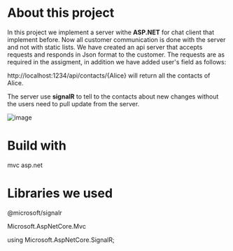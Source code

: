 # About this project
In this project we implement a server withe **ASP.NET** for chat client that implement before. 
Now all customer communication is done with the server and not with static lists.
We have created an api server that accepts requests and responds in Json format to the customer.
The requests are as required in the assigment, in addition we have added user's field as follows:

http://localhost:1234/api/contacts/{Alice} will return all the contacts of Alice.

The server use **signalR** to tell to the contacts about new changes without the users need to pull update from the server.


![image](https://user-images.githubusercontent.com/71848366/170560165-59b937f3-cc0f-4b7e-9911-3013687b54bc.png)


# Build with
 mvc asp.net
 
 # Libraries we used
 @microsoft/signalr
 
 Microsoft.AspNetCore.Mvc
 
 using Microsoft.AspNetCore.SignalR;


